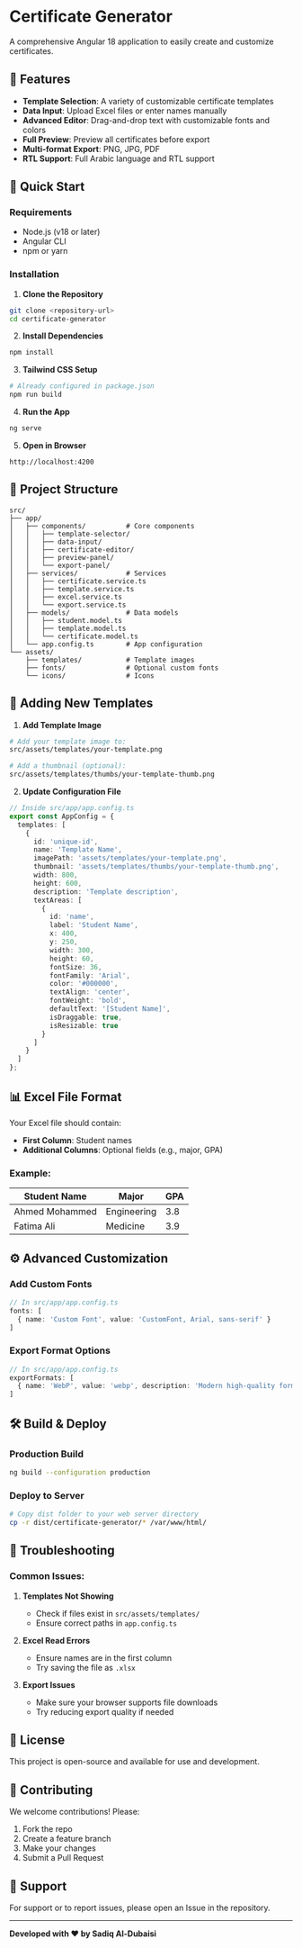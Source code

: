 # Certificate Generator

A comprehensive Angular 18 application to easily create and customize certificates.

## 🌟 Features

* **Template Selection**: A variety of customizable certificate templates
* **Data Input**: Upload Excel files or enter names manually
* **Advanced Editor**: Drag-and-drop text with customizable fonts and colors
* **Full Preview**: Preview all certificates before export
* **Multi-format Export**: PNG, JPG, PDF
* **RTL Support**: Full Arabic language and RTL support

## 🚀 Quick Start

### Requirements

* Node.js (v18 or later)
* Angular CLI
* npm or yarn

### Installation

1. **Clone the Repository**

```bash
git clone <repository-url>
cd certificate-generator
```

2. **Install Dependencies**

```bash
npm install
```

3. **Tailwind CSS Setup**

```bash
# Already configured in package.json
npm run build
```

4. **Run the App**

```bash
ng serve
```

5. **Open in Browser**

```
http://localhost:4200
```

## 📁 Project Structure

```
src/
├── app/
│   ├── components/          # Core components
│   │   ├── template-selector/
│   │   ├── data-input/
│   │   ├── certificate-editor/
│   │   ├── preview-panel/
│   │   └── export-panel/
│   ├── services/            # Services
│   │   ├── certificate.service.ts
│   │   ├── template.service.ts
│   │   ├── excel.service.ts
│   │   └── export.service.ts
│   ├── models/              # Data models
│   │   ├── student.model.ts
│   │   ├── template.model.ts
│   │   └── certificate.model.ts
│   └── app.config.ts        # App configuration
└── assets/
    ├── templates/           # Template images
    ├── fonts/               # Optional custom fonts
    └── icons/               # Icons
```

## 🎨 Adding New Templates

1. **Add Template Image**

```bash
# Add your template image to:
src/assets/templates/your-template.png

# Add a thumbnail (optional):
src/assets/templates/thumbs/your-template-thumb.png
```

2. **Update Configuration File**

```typescript
// Inside src/app/app.config.ts
export const AppConfig = {
  templates: [
    {
      id: 'unique-id',
      name: 'Template Name',
      imagePath: 'assets/templates/your-template.png',
      thumbnail: 'assets/templates/thumbs/your-template-thumb.png',
      width: 800,
      height: 600,
      description: 'Template description',
      textAreas: [
        {
          id: 'name',
          label: 'Student Name',
          x: 400,
          y: 250,
          width: 300,
          height: 60,
          fontSize: 36,
          fontFamily: 'Arial',
          color: '#000000',
          textAlign: 'center',
          fontWeight: 'bold',
          defaultText: '[Student Name]',
          isDraggable: true,
          isResizable: true
        }
      ]
    }
  ]
};
```

## 📊 Excel File Format

Your Excel file should contain:

* **First Column**: Student names
* **Additional Columns**: Optional fields (e.g., major, GPA)

### Example:

| Student Name   | Major       | GPA |
| -------------- | ----------- | --- |
| Ahmed Mohammed | Engineering | 3.8 |
| Fatima Ali     | Medicine    | 3.9 |

## ⚙️ Advanced Customization

### Add Custom Fonts

```typescript
// In src/app/app.config.ts
fonts: [
  { name: 'Custom Font', value: 'CustomFont, Arial, sans-serif' }
]
```

### Export Format Options

```typescript
// In src/app/app.config.ts
exportFormats: [
  { name: 'WebP', value: 'webp', description: 'Modern high-quality format' }
]
```

## 🛠️ Build & Deploy

### Production Build

```bash
ng build --configuration production
```

### Deploy to Server

```bash
# Copy dist folder to your web server directory
cp -r dist/certificate-generator/* /var/www/html/
```

## 🐛 Troubleshooting

### Common Issues:

1. **Templates Not Showing**

   * Check if files exist in `src/assets/templates/`
   * Ensure correct paths in `app.config.ts`

2. **Excel Read Errors**

   * Ensure names are in the first column
   * Try saving the file as `.xlsx`

3. **Export Issues**

   * Make sure your browser supports file downloads
   * Try reducing export quality if needed

## 📝 License

This project is open-source and available for use and development.

## 🤝 Contributing

We welcome contributions! Please:

1. Fork the repo
2. Create a feature branch
3. Make your changes
4. Submit a Pull Request

## 📧 Support

For support or to report issues, please open an Issue in the repository.

---

**Developed with ❤️ by Sadiq Al-Dubaisi**
